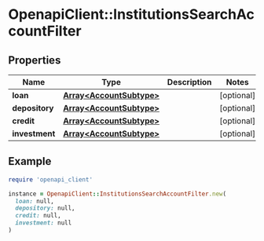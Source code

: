 # OpenapiClient::InstitutionsSearchAccountFilter

## Properties

| Name | Type | Description | Notes |
| ---- | ---- | ----------- | ----- |
| **loan** | [**Array&lt;AccountSubtype&gt;**](AccountSubtype.md) |  | [optional] |
| **depository** | [**Array&lt;AccountSubtype&gt;**](AccountSubtype.md) |  | [optional] |
| **credit** | [**Array&lt;AccountSubtype&gt;**](AccountSubtype.md) |  | [optional] |
| **investment** | [**Array&lt;AccountSubtype&gt;**](AccountSubtype.md) |  | [optional] |

## Example

```ruby
require 'openapi_client'

instance = OpenapiClient::InstitutionsSearchAccountFilter.new(
  loan: null,
  depository: null,
  credit: null,
  investment: null
)
```

